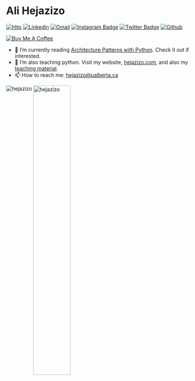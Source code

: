 <h1> Ali Hejazizo </h1>

[![Hits](https://hits.seeyoufarm.com/api/count/incr/badge.svg?url=https%3A%2F%2Fgithub.com%2Fhejazizo%2Fhejazizo&count_bg=%2379C83D&title_bg=%23555555&icon=&icon_color=%23E7E7E7&title=hits&edge_flat=false)](https://hits.seeyoufarm.com)
[![Linkedin](https://img.shields.io/badge/-LinkedIn-blue?style=flat&logo=Linkedin&logoColor=white)](https://www.linkedin.com/in/hejazizo/)
[![Gmail](https://img.shields.io/badge/-Gmail-c14438?style=flat&logo=Gmail&logoColor=white)](mailto:hejazizo@ualberta.ca)
[![Instagram Badge](https://img.shields.io/badge/-Instagram-purple?logo=instagram&logoColor=white&link=https://instagram.com/ali.hejazzii/)](https://www.instagram.com/ali.hejazzii)
[![Twitter Badge](https://img.shields.io/badge/-Twitter-1da1f2?labelColor=1da1f2&logo=twitter&logoColor=white&link=https://twitter.com/mrr_zo)](https://twitter.com/mrr_zo)
[![Github](https://img.shields.io/github/followers/hejazizo?label=Follow&style=social)](https://github.com/hejazizo)
<!-- [<img src="https://img.shields.io/github/followers/hejazizo?label=follow&style=social" height="22" title="Follow me" />](https://github.com/hejazizo)  -->
<!-- [![Medium](https://github.com/Rishit-dagli/Rishit-dagli/blob/master/badges/medium.svg)](https://medium.com/@rishit.dagli)
[![Stackoverflow](https://github.com/Rishit-dagli/Rishit-dagli/blob/master/badges/stackoverflow.svg)](https://stackoverflow.com/users/11878567/rishit-dagli)
 -->
 [![Buy Me A Coffee](https://img.shields.io/badge/-Buy%20Me%20A%20Coffee-db4c4c?style=flat&logo=buy-me-a-coffee&logoColor=ffffff&link=https://ko-fi.com/dinhanhthi)](https://ko-fi.com/dinhanhthi)


- 🤔 I’m currently reading [Architecture Patterns with Python](https://learning.oreilly.com/library/view/architecture-patterns-with/9781492052197/preface01.html). Check it out if interested.
- 🌱 I’m also teaching python. Visit my website, [hejazizo.com](hejazizo.com), and also my [teaching material](https://github.com/hejazizo/CS-Tutorial).
- 📫 How to reach me: hejazizo@ualberta.ca

<!-- [![Anurag's github stats](https://github-readme-stats.vercel.app/api?username=hejazizo&show_icons=true&count_private=true&include_all_commits=true&theme=dracula)](https://github.com/hejazizo) -->
<!-- [![Top Langs](https://github-readme-stats.vercel.app/api/top-langs/?username=hejazizo&layout=compact&langs_count=11&count_private=true&theme=algolia&hide=Makefile,cmake)](https://github.com/hejazizo) -->

<div>
  <img align="left" src="https://github-readme-stats.vercel.app/api/top-langs?username=hejazizo&show_icons=true&locale=en&layout=compact" alt="hejazizo" />
  <img width="45%"  src="https://github-readme-streak-stats.herokuapp.com/?user=hejazizo&" alt="hejazizo" />
</div>

